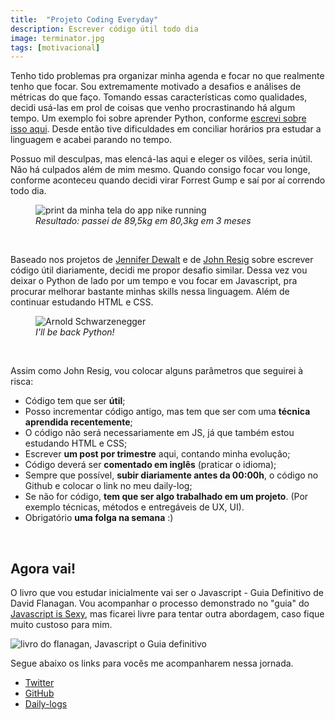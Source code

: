 ```yaml
---
title:  "Projeto Coding Everyday"
description: Escrever código útil todo dia
image: terminator.jpg
tags: [motivacional]
---
```


Tenho tido problemas pra organizar minha agenda e focar no que realmente tenho que focar. Sou extremamente motivado a desafios e análises de métricas do que faço. Tomando essas características como qualidades, decidi usá-las em prol de coisas que venho procrastinando há algum tempo. Um exemplo foi sobre aprender Python, conforme [escrevi sobre isso aqui](https://jonathanslima.github.io/2015/Porque-um-novo-blog/). Desde então tive dificuldades em conciliar horários pra estudar a linguagem e acabei parando no tempo.

Possuo mil desculpas, mas elencá-las aqui e eleger os vilões, seria inútil. Não há culpados além de mim mesmo. Quando consigo focar vou longe, conforme aconteceu quando decidi virar Forrest Gump e saí por aí correndo todo dia.

<figure>
	<img src="../../assets/images/nike-running.jpg" alt="print da minha tela do app nike running" />

  <figcaption><i>Resultado: passei de 89,5kg em 80,3kg em 3 meses</i></figcaption>
</figure><br>

Baseado nos projetos de [Jennifer Dewalt](http://jenniferdewalt.com/) e de [John Resig](http://ejohn.org/) sobre escrever código útil diariamente, decidi me propor desafio similar. Dessa vez vou deixar o Python de lado por um tempo e vou focar em Javascript, pra procurar melhorar bastante minhas skills nessa linguagem. Além de continuar estudando HTML e CSS.

<figure>
	<img src="../../assets/images/terminator.jpg" alt="Arnold Schwarzenegger" />

  <figcaption><i>I'll be back Python!</i></figcaption>
</figure><br>

Assim como John Resig, vou colocar alguns parâmetros que seguirei à risca:

+ Código tem que ser **útil**;
+ Posso incrementar código antigo, mas tem que ser com uma **técnica aprendida recentemente**;
+ O código não será necessariamente em JS, já que também estou estudando HTML e CSS;
+ Escrever **um post por trimestre** aqui, contando minha evolução;
+ Código deverá ser **comentado em inglês** (praticar o idioma);
+ Sempre que possível, **subir diariamente antes da 00:00h**, o código no Github e colocar o link no meu daily-log;
+ Se não for código, **tem que ser algo trabalhado em um projeto**. (Por exemplo técnicas, métodos e entregáveis de UX, UI).
+ Obrigatório **uma folga na semana** :)

<br>

## Agora vai!

O livro que vou estudar inicialmente vai ser o Javascript - Guia Definitivo de David Flanagan. Vou acompanhar o processo demonstrado no "guia" do
[Javascript is Sexy](https://codeinbrasil.wordpress.com/2013/04/28/como-aprender-javascript-corretamente-javascript-is-sexy/), mas ficarei livre para tentar outra abordagem, caso fique muito custoso para mim.

<img src="../../assets/images/javascript-livro.jpg" alt="livro do flanagan, Javascript o Guia definitivo" />

Segue abaixo os links para vocês me acompanharem nessa jornada.

- [Twitter](https://twitter.com/jonathan_slima)
- [GitHub](https://github.com/jonathanslima/projeto-coding-everyday)
- [Daily-logs](https://github.com/jonathanslima/daily-logs)